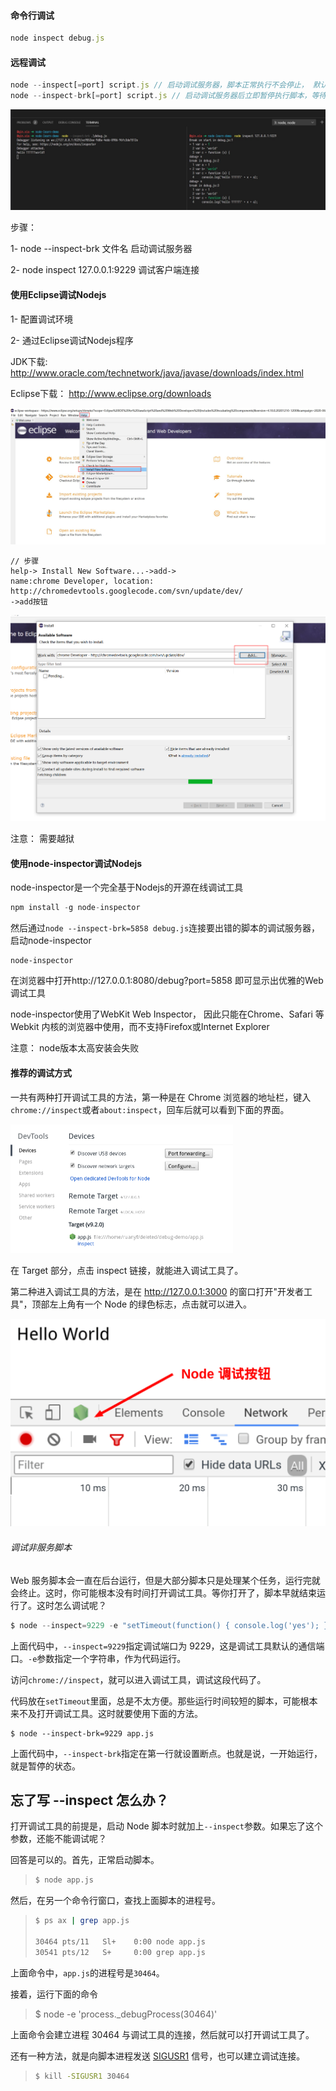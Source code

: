 #### 命令行调试

```javascript
node inspect debug.js
```



#### 远程调试

```javascript
node --inspect[=port] script.js // 启动调试服务器，脚本正常执行不会停止， 默认端口5858
node --inspect-brk[=port] script.js // 启动调试服务器后立即暂停执行脚本，等待调试客户端连接
```

![](..\img\远程调试node.jpg)

步骤：

1- node --inspect-brk 文件名 启动调试服务器

2- node inspect 127.0.0.1:9229   调试客户端连接

#### 使用Eclipse调试Nodejs

1- 配置调试环境

2- 通过Eclipse调试Nodejs程序

JDK下载:  http://www.oracle.com/technetwork/java/javase/downloads/index.html

Eclipse下载： http://www.eclipse.org/downloads

<img src="..\img\Elipse配置.jpg" style="zoom:67%;" />

```
// 步骤
help-> Install New Software...->add->
name:chrome Developer, location: http://chromedevtools.googlecode.com/svn/update/dev/
->add按钮
```

<img src="..\img\elipse2.png" alt="image-20210302142247084" style="zoom:50%;" />

注意： 需要越狱

#### 使用node-inspector调试Nodejs

node-inspector是一个完全基于Nodejs的开源在线调试工具

```javascript
npm install -g node-inspector
```

然后通过```node --inspect-brk=5858 debug.js```连接要出错的脚本的调试服务器，启动node-inspector

```
node-inspector
```

在浏览器中打开http://127.0.0.1:8080/debug?port=5858 即可显示出优雅的Web调试工具

node-inspector使用了WebKit Web Inspector， 因此只能在Chrome、Safari 等Webkit 内核的浏览器中使用，而不支持Firefox或Internet Explorer

注意： node版本太高安装会失败



#### 推荐的调试方式

一共有两种打开调试工具的方法，第一种是在 Chrome 浏览器的地址栏，键入 `chrome://inspect`或者`about:inspect`，回车后就可以看到下面的界面。

<img src="..\img\chrome.png" style="zoom:50%;" />

在 Target 部分，点击 inspect 链接，就能进入调试工具了。

第二种进入调试工具的方法，是在 http://127.0.0.1:3000 的窗口打开"开发者工具"，顶部左上角有一个 Node 的绿色标志，点击就可以进入。

![](..\img\调试2.png)

###### 调试非服务脚本

Web 服务脚本会一直在后台运行，但是大部分脚本只是处理某个任务，运行完就会终止。这时，你可能根本没有时间打开调试工具。等你打开了，脚本早就结束运行了。这时怎么调试呢？

```javascript
$ node --inspect=9229 -e "setTimeout(function() { console.log('yes'); }, 30000)"
```

上面代码中，`--inspect=9229`指定调试端口为 9229，这是调试工具默认的通信端口。`-e`参数指定一个字符串，作为代码运行。

访问`chrome://inspect`，就可以进入调试工具，调试这段代码了。

代码放在`setTimeout`里面，总是不太方便。那些运行时间较短的脚本，可能根本来不及打开调试工具。这时就要使用下面的方法。

```
$ node --inspect-brk=9229 app.js
```

上面代码中，`--inspect-brk`指定在第一行就设置断点。也就是说，一开始运行，就是暂停的状态。

## 忘了写 --inspect 怎么办？

打开调试工具的前提是，启动 Node 脚本时就加上`--inspect`参数。如果忘了这个参数，还能不能调试呢？

回答是可以的。首先，正常启动脚本。

> ```bash
> $ node app.js
> ```

然后，在另一个命令行窗口，查找上面脚本的进程号。

> ```bash
> $ ps ax | grep app.js 
> 
> 30464 pts/11   Sl+    0:00 node app.js
> 30541 pts/12   S+     0:00 grep app.js
> ```

上面命令中，`app.js`的进程号是`30464`。

接着，运行下面的命令

> $ node -e 'process._debugProcess(30464)'

上面命令会建立进程 30464 与调试工具的连接，然后就可以打开调试工具了。

还有一种方法，就是向脚本进程发送 [SIGUSR1](https://stackoverflow.com/questions/13052548/node-js-how-to-attach-to-a-running-process-and-to-debug-the-server-with-a-conso) 信号，也可以建立调试连接。

> ```bash
> $ kill -SIGUSR1 30464
> ```